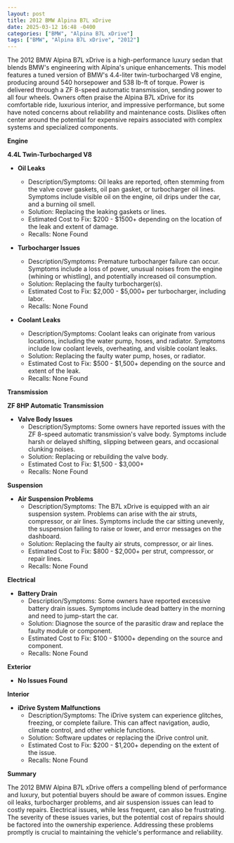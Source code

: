 ```yaml
---
layout: post
title: 2012 BMW Alpina B7L xDrive
date: 2025-03-12 16:48 -0400
categories: ["BMW", "Alpina B7L xDrive"]
tags: ["BMW", "Alpina B7L xDrive", "2012"]
---
```

The 2012 BMW Alpina B7L xDrive is a high-performance luxury sedan that blends BMW's engineering with Alpina's unique enhancements. This model features a tuned version of BMW's 4.4-liter twin-turbocharged V8 engine, producing around 540 horsepower and 538 lb-ft of torque. Power is delivered through a ZF 8-speed automatic transmission, sending power to all four wheels. Owners often praise the Alpina B7L xDrive for its comfortable ride, luxurious interior, and impressive performance, but some have noted concerns about reliability and maintenance costs. Dislikes often center around the potential for expensive repairs associated with complex systems and specialized components.

**Engine**

**4.4L Twin-Turbocharged V8**

*   **Oil Leaks**
    *   Description/Symptoms: Oil leaks are reported, often stemming from the valve cover gaskets, oil pan gasket, or turbocharger oil lines. Symptoms include visible oil on the engine, oil drips under the car, and a burning oil smell.
    *   Solution: Replacing the leaking gaskets or lines.
    *   Estimated Cost to Fix: $200 - $1500+ depending on the location of the leak and extent of damage.
    *   Recalls: None Found

*   **Turbocharger Issues**
    *   Description/Symptoms: Premature turbocharger failure can occur. Symptoms include a loss of power, unusual noises from the engine (whining or whistling), and potentially increased oil consumption.
    *   Solution: Replacing the faulty turbocharger(s).
    *   Estimated Cost to Fix: $2,000 - $5,000+ per turbocharger, including labor.
    *   Recalls: None Found

*   **Coolant Leaks**
    *   Description/Symptoms: Coolant leaks can originate from various locations, including the water pump, hoses, and radiator. Symptoms include low coolant levels, overheating, and visible coolant leaks.
    *   Solution: Replacing the faulty water pump, hoses, or radiator.
    *   Estimated Cost to Fix: $500 - $1,500+ depending on the source and extent of the leak.
    *   Recalls: None Found

**Transmission**

**ZF 8HP Automatic Transmission**

*   **Valve Body Issues**
    *   Description/Symptoms: Some owners have reported issues with the ZF 8-speed automatic transmission's valve body. Symptoms include harsh or delayed shifting, slipping between gears, and occasional clunking noises.
    *   Solution: Replacing or rebuilding the valve body.
    *   Estimated Cost to Fix: $1,500 - $3,000+
    *   Recalls: None Found

**Suspension**

*   **Air Suspension Problems**
    *   Description/Symptoms: The B7L xDrive is equipped with an air suspension system. Problems can arise with the air struts, compressor, or air lines. Symptoms include the car sitting unevenly, the suspension failing to raise or lower, and error messages on the dashboard.
    *   Solution: Replacing the faulty air struts, compressor, or air lines.
    *   Estimated Cost to Fix: $800 - $2,000+ per strut, compressor, or repair lines.
    *   Recalls: None Found

**Electrical**

*   **Battery Drain**
    * Description/Symptoms: Some owners have reported excessive battery drain issues. Symptoms include dead battery in the morning and need to jump-start the car.
    * Solution: Diagnose the source of the parasitic draw and replace the faulty module or component.
    * Estimated Cost to Fix: $100 - $1000+ depending on the source and component.
    * Recalls: None Found

**Exterior**

*   **No Issues Found**

**Interior**

*   **iDrive System Malfunctions**
    *   Description/Symptoms: The iDrive system can experience glitches, freezing, or complete failure. This can affect navigation, audio, climate control, and other vehicle functions.
    *   Solution: Software updates or replacing the iDrive control unit.
    *   Estimated Cost to Fix: $200 - $1,200+ depending on the extent of the issue.
    *   Recalls: None Found

**Summary**

The 2012 BMW Alpina B7L xDrive offers a compelling blend of performance and luxury, but potential buyers should be aware of common issues. Engine oil leaks, turbocharger problems, and air suspension issues can lead to costly repairs. Electrical issues, while less frequent, can also be frustrating. The severity of these issues varies, but the potential cost of repairs should be factored into the ownership experience. Addressing these problems promptly is crucial to maintaining the vehicle's performance and reliability.

